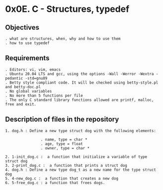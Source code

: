 # 0x0E. C - Structures, typedef

## Objectives

	. what are structures, when, why and how to use them
	. how to use typedef

## Requirements

	. Editors: vi, vim, emacs
	. Ubuntu 20.04 LTS and gcc, using the options -Wall -Werror -Wextra -pedantic -std=gnu89
	. Betty style compliant code. It will be checked using betty-style.pl and betty-doc.pl
	. No global variables
	. No more than 5 functions per file
	. The only C standard library functions allowed are printf, malloc, free and exit.

## Description of files in the repository

	1. dog.h : Define a new type struct dog with the following elements:

					. name, type = char *
					. age, type = float
					. owner, type = char *

	2. 1-init_dog.c :  a function that initialize a variable of type struct dog
	3. 2-print_dog.c :  a function that prints a struct dog
	4. dog.h : Define a new type dog_t as a new name for the type struct dog
	5. 4-new_dog.c :  a function that creates a new dog
	6. 5-free_dog.c : a function that frees dogs.

